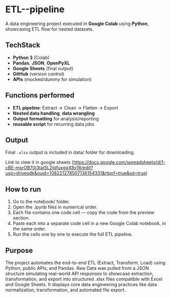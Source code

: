 # ETL--pipeline 

A data engineering project executed in **Google Colab** using **Python**, showcasing ETL flow for nested datasets.

##  TechStack
- **Python 3** (Colab)
- **Pandas**, **JSON**, **OpenPyXL**
- **Google Sheets** (final output)
- **GitHub** (version control)
- **APIs** (mocked/dummy for simulation)

##  Functions performed 
- **ETL pipeline**: Extract → Clean → Flatten → Export  
- **Nested data handling**, **data wrangling**
- **Output formatting** for analysis/reporting
- **reusable script** for recurring data jobs

##  Output
Final `.xlsx` output is included in data/ folder for downloading.

Link to view it in google sheets (https://docs.google.com/spreadsheets/d/1-cBE-msrOB70j3taI5L2IqfuxggX8x1R/edit?usp=drivesdk&ouid=108221278507136154331&rtpof=true&sd=true)


##  How to run
1. Go to the notebook/ folder.
2. Open the .ipynb files in numerical order.
3. Each file contains one code cell — copy the code from the preview section.
4. Paste each into a separate code cell in a new Google Colab notebook, in the same order.
5. Run the cells one by one to execute the full ETL pipeline.


## Purpose
 The project automates the end-to-end ETL (Extract, Transform, Load) using Python, public APIs, and Pandas. Raw Data was pulled from a JSON structure simulating real-world API responses to showcase extraction, transformation, and export into structured .xlsx files compatible with Excel and Google Sheets. It displays core data engineering practices like data normalization, transformation, and automated file export.
